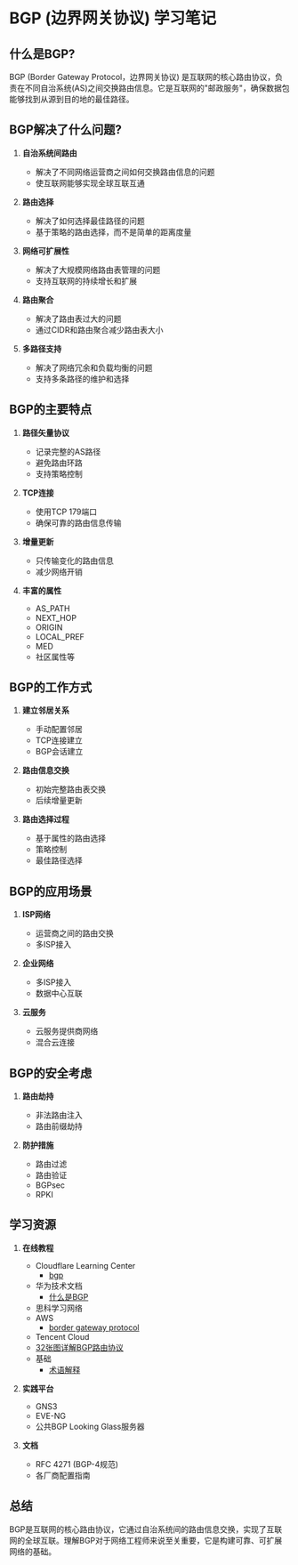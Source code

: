 # BGP (边界网关协议) 学习笔记

## 什么是BGP?

BGP (Border Gateway Protocol，边界网关协议) 是互联网的核心路由协议，负责在不同自治系统(AS)之间交换路由信息。它是互联网的"邮政服务"，确保数据包能够找到从源到目的地的最佳路径。

## BGP解决了什么问题?

1. **自治系统间路由**
   - 解决了不同网络运营商之间如何交换路由信息的问题
   - 使互联网能够实现全球互联互通

2. **路由选择**
   - 解决了如何选择最佳路径的问题
   - 基于策略的路由选择，而不是简单的距离度量

3. **网络可扩展性**
   - 解决了大规模网络路由表管理的问题
   - 支持互联网的持续增长和扩展

4. **路由聚合**
   - 解决了路由表过大的问题
   - 通过CIDR和路由聚合减少路由表大小

5. **多路径支持**
   - 解决了网络冗余和负载均衡的问题
   - 支持多条路径的维护和选择

## BGP的主要特点

1. **路径矢量协议**
   - 记录完整的AS路径
   - 避免路由环路
   - 支持策略控制

2. **TCP连接**
   - 使用TCP 179端口
   - 确保可靠的路由信息传输

3. **增量更新**
   - 只传输变化的路由信息
   - 减少网络开销

4. **丰富的属性**
   - AS_PATH
   - NEXT_HOP
   - ORIGIN
   - LOCAL_PREF
   - MED
   - 社区属性等

## BGP的工作方式

1. **建立邻居关系**
   - 手动配置邻居
   - TCP连接建立
   - BGP会话建立

2. **路由信息交换**
   - 初始完整路由表交换
   - 后续增量更新

3. **路由选择过程**
   - 基于属性的路由选择
   - 策略控制
   - 最佳路径选择

## BGP的应用场景

1. **ISP网络**
   - 运营商之间的路由交换
   - 多ISP接入

2. **企业网络**
   - 多ISP接入
   - 数据中心互联

3. **云服务**
   - 云服务提供商网络
   - 混合云连接

## BGP的安全考虑

1. **路由劫持**
   - 非法路由注入
   - 路由前缀劫持

2. **防护措施**
   - 路由过滤
   - 路由验证
   - BGPsec
   - RPKI

## 学习资源

1. **在线教程**
   - Cloudflare Learning Center
     - [bgp](https://www.thebyte.com.cn/content/chapter1/bgp.html)
   - 华为技术文档
     - [什么是BGP](https://info.support.huawei.com/info-finder/encyclopedia/zh/BGP.html)
   - 思科学习网络
   - AWS
     - [border gateway protocol](https://aws.amazon.com/cn/what-is/border-gateway-protocol/)
   - Tencent Cloud
    - [32张图详解BGP路由协议](https://cloud.tencent.com/developer/article/1922673)
   - 基础
     - [术语解释](https://www.thebyte.com.cn/content/chapter1/)

2. **实践平台**
   - GNS3
   - EVE-NG
   - 公共BGP Looking Glass服务器

3. **文档**
   - RFC 4271 (BGP-4规范)
   - 各厂商配置指南

## 总结

BGP是互联网的核心路由协议，它通过自治系统间的路由信息交换，实现了互联网的全球互联。理解BGP对于网络工程师来说至关重要，它是构建可靠、可扩展网络的基础。
